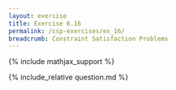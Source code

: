 ```yaml
---
layout: exercise
title: Exercise 6.16
permalink: /csp-exercises/ex_16/
breadcrumb: Constraint Satisfaction Problems
---
```


{% include mathjax_support %}

<div><i class="arrow-up loader" data-chapter="csp-exercises" data-exercise="ex_16" data-rating="0"></i></div>
{% include_relative question.md %}
